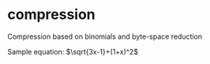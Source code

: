 # compression
Compression based on binomials and byte-space reduction

Sample equation:  $\sqrt{3x-1}+(1+x)^2$
